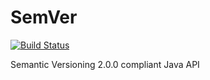 # SemVer
[![Build Status](https://travis-ci.org/svendiedrichsen/semver.svg?branch=master)](https://travis-ci.org/svendiedrichsen/semver.svg?branch=master)

Semantic Versioning 2.0.0 compliant Java API
